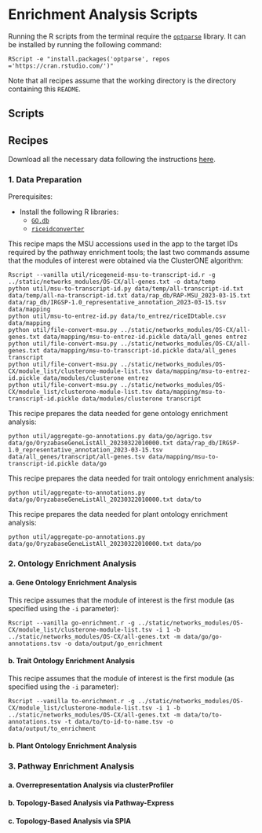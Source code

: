 # Enrichment Analysis Scripts

Running the R scripts from the terminal require the [`optparse`](https://cran.r-project.org/web/packages/optparse/index.html) library. It can be installed by running the following command:

```
RScript -e "install.packages('optparse', repos ='https://cran.rstudio.com/')"
```

Note that all recipes assume that the working directory is the directory containing this `README`.

## Scripts

## Recipes

Download all the necessary data following the instructions [here](https://github.com/bioinfodlsu/rice-pilaf/blob/main/docs/Data_sources.md#enrichment-analysis).

### 1. Data Preparation

Prerequisites:

-   Install the following R libraries:
    -   [`GO.db`](https://bioconductor.org/packages/release/data/annotation/html/GO.db.html)
    -   [`riceidconverter`](https://cran.r-project.org/web/packages/riceidconverter/index.html)

This recipe maps the MSU accessions used in the app to the target IDs required by the pathway enrichment tools; the last two commands assume that the modules of interest were obtained via the ClusterONE algorithm:

```
Rscript --vanilla util/ricegeneid-msu-to-transcript-id.r -g ../static/networks_modules/OS-CX/all-genes.txt -o data/temp
python util/msu-to-transcript-id.py data/temp/all-transcript-id.txt data/temp/all-na-transcript-id.txt data/rap_db/RAP-MSU_2023-03-15.txt data/rap_db/IRGSP-1.0_representative_annotation_2023-03-15.tsv data/mapping
python util/msu-to-entrez-id.py data/to_entrez/riceIDtable.csv data/mapping
python util/file-convert-msu.py ../static/networks_modules/OS-CX/all-genes.txt data/mapping/msu-to-entrez-id.pickle data/all_genes entrez
python util/file-convert-msu.py ../static/networks_modules/OS-CX/all-genes.txt data/mapping/msu-to-transcript-id.pickle data/all_genes transcript
python util/file-convert-msu.py ../static/networks_modules/OS-CX/module_list/clusterone-module-list.tsv data/mapping/msu-to-entrez-id.pickle data/modules/clusterone entrez
python util/file-convert-msu.py ../static/networks_modules/OS-CX/module_list/clusterone-module-list.tsv data/mapping/msu-to-transcript-id.pickle data/modules/clusterone transcript
```

This recipe prepares the data needed for gene ontology enrichment analysis:

```
python util/aggregate-go-annotations.py data/go/agrigo.tsv data/go/OryzabaseGeneListAll_20230322010000.txt data/rap_db/IRGSP-1.0_representative_annotation_2023-03-15.tsv data/all_genes/transcript/all-genes.tsv data/mapping/msu-to-transcript-id.pickle data/go
```

This recipe prepares the data needed for trait ontology enrichment analysis:

```
python util/aggregate-to-annotations.py data/go/OryzabaseGeneListAll_20230322010000.txt data/to
```

This recipe prepares the data needed for plant ontology enrichment analysis:

```
python util/aggregate-po-annotations.py data/go/OryzabaseGeneListAll_20230322010000.txt data/po
```

### 2. Ontology Enrichment Analysis

#### a. Gene Ontology Enrichment Analysis

This recipe assumes that the module of interest is the first module (as specified using the `-i` parameter):

```
Rscript --vanilla go-enrichment.r -g ../static/networks_modules/OS-CX/module_list/clusterone-module-list.tsv -i 1 -b ../static/networks_modules/OS-CX/all-genes.txt -m data/go/go-annotations.tsv -o data/output/go_enrichment
```

#### b. Trait Ontology Enrichment Analysis

This recipe assumes that the module of interest is the first module (as specified using the `-i` parameter):

```
Rscript --vanilla to-enrichment.r -g ../static/networks_modules/OS-CX/module_list/clusterone-module-list.tsv -i 1 -b ../static/networks_modules/OS-CX/all-genes.txt -m data/to/to-annotations.tsv -t data/to/to-id-to-name.tsv -o data/output/to_enrichment
```

#### b. Plant Ontology Enrichment Analysis

### 3. Pathway Enrichment Analysis

#### a. Overrepresentation Analysis via clusterProfiler

#### b. Topology-Based Analysis via Pathway-Express

#### c. Topology-Based Analysis via SPIA
